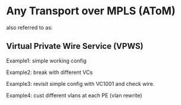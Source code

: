 # Any Transport over MPLS (AToM)  

also referred to as:

## Virtual Private Wire Service (VPWS)


Example1: simple working config

Example2: break with different VCs

Example3: revisit simple config with VC1001 and check wire.

Example4: cust different vlans at each PE (vlan rewrite)
